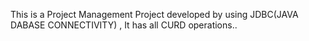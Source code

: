 This is a Project Management Project developed by using JDBC(JAVA DABASE CONNECTIVITY) , It has all CURD operations..
